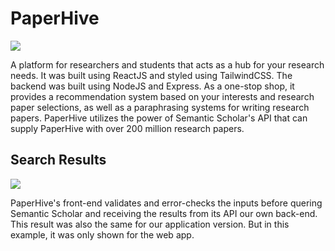 <h1>PaperHive</h1>
<img src="![PaperHiveSVG!-cropped](https://github.com/user-attachments/assets/5004d53a-1aae-4385-9c7b-8cd7a6ba43cc)" />
</div>

<p>A platform for researchers and students that acts as a hub for your research needs. It was built using ReactJS and styled using TailwindCSS. The backend was built using NodeJS and Express. As a one-stop shop, it provides a recommendation system based on your interests and research paper selections, as well as a paraphrasing systems for writing research papers. PaperHive utilizes the power of Semantic Scholar's API that can supply PaperHive with over 200 million research papers. </p>

<h2>Search Results</h2>
<img src="![SearchResults](https://github.com/user-attachments/assets/132daccd-d32a-4080-bcc7-3a8b8c4e4b8e)"/>
<p>PaperHive's front-end validates and error-checks the inputs before quering Semantic Scholar and receiving the results from its API our own back-end. This result was also the same for our application version. But in this example, it was only shown for the web app. </p>
